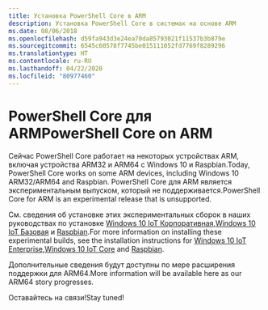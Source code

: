 ```yaml
---
title: Установка PowerShell Core в ARM
description: Установка PowerShell Core в системах на основе ARM
ms.date: 08/06/2018
ms.openlocfilehash: d59fa943d3e24ea70da85793021f11537b3b879e
ms.sourcegitcommit: 6545c60578f7745be015111052fd7769f8289296
ms.translationtype: HT
ms.contentlocale: ru-RU
ms.lasthandoff: 04/22/2020
ms.locfileid: "80977460"
---
```

# <a name="powershell-core-on-arm"></a><span data-ttu-id="f5522-103">PowerShell Core для ARM</span><span class="sxs-lookup"><span data-stu-id="f5522-103">PowerShell Core on ARM</span></span>

<span data-ttu-id="f5522-104">Сейчас PowerShell Core работает на некоторых устройствах ARM, включая устройства ARM32 и ARM64 с Windows 10 и Raspbian.</span><span class="sxs-lookup"><span data-stu-id="f5522-104">Today, PowerShell Core works on some ARM devices, including Windows 10 ARM32/ARM64 and Raspbian.</span></span>
<span data-ttu-id="f5522-105">PowerShell Core для ARM является экспериментальным выпуском, который не поддерживается.</span><span class="sxs-lookup"><span data-stu-id="f5522-105">PowerShell Core for ARM is an experimental release that is unsupported.</span></span>

<span data-ttu-id="f5522-106">См. сведения об установке этих экспериментальных сборок в наших руководствах по установке [Windows 10 IoT Корпоративная](installing-powershell-core-on-windows.md#deploying-on-windows-10-iot-enterprise),[Windows 10 IoT Базовая](installing-powershell-core-on-windows.md#deploying-on-windows-10-iot-core) и [Raspbian](installing-powershell-core-on-linux.md#raspbian).</span><span class="sxs-lookup"><span data-stu-id="f5522-106">For more information on installing these experimental builds, see the installation instructions for [Windows 10 IoT Enterprise](installing-powershell-core-on-windows.md#deploying-on-windows-10-iot-enterprise),[Windows 10 IoT Core](installing-powershell-core-on-windows.md#deploying-on-windows-10-iot-core) and [Raspbian](installing-powershell-core-on-linux.md#raspbian).</span></span>

<span data-ttu-id="f5522-107">Дополнительные сведения будут доступны по мере расширения поддержки для ARM64.</span><span class="sxs-lookup"><span data-stu-id="f5522-107">More information will be available here as our ARM64 story progresses.</span></span>

<span data-ttu-id="f5522-108">Оставайтесь на связи!</span><span class="sxs-lookup"><span data-stu-id="f5522-108">Stay tuned!</span></span>
